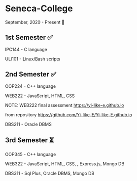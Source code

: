 # Seneca-College
September, 2020 - Present :school:

1st Semester :white_check_mark:
-------------------------------------
IPC144 - C language 

ULI101 - Linux/Bash scripts


2nd Semester :white_check_mark:
-------------------------------------
OOP224 - C++ language

WEB222 - JavaScript, HTML, CSS

NOTE: WEB222 final assessment https://yi-like-e.github.io 

from repository https://github.com/Yi-like-E/Yi-like-E.github.io

DBS211 - Oracle DBMS

3rd Semester ⏳
-------------------------------------
OOP345 - C++ language

WEB322 - JavaScript, HTML, CSS, , Express.js, Mongo DB

DBS311 - Sql Plus, Oracle DBMS, Mongo DB
